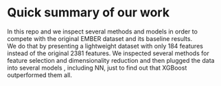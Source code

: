 # Quick summary of our work
In this repo and we inspect several methods and models in order to compete with the original EMBER dataset and its baseline results.<br>
We do that by presenting a lightweight dataset with only 184 features instead of the original 2381 features.
We inspected several methods for feature selection and dimensionality reduction and then plugged the data into several models , including NN, just to find out that XGBoost outperformed them all.
